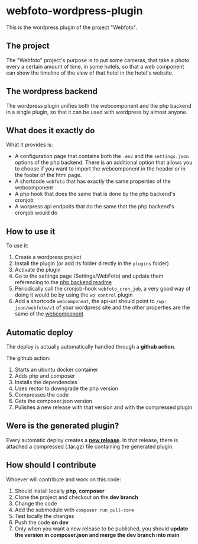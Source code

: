 # webfoto-wordpress-plugin

This is the wordpress plugin of the project "Webfoto".

## The project

The "Webfoto" project's purpose is to put some cameras, that take a photo every a certain amount of time, in some hotels, so that a web component can show the timeline of the view of that hotel in the hotel's website.

## The wordpress backend

The wordpress plugin unifies both the webcomponent and the php backend in a single plugin, so that it can be used with wordpress by almost anyone.

## What does it exactly do

What it provides is:
* A configuration page that contains both the `.env` and the `settings.json` options of the php backend. There is an additional option that allows you to choose if you want to import the webcomponent in the header or in the footer of the html page.
* A shortcode `webfoto` that has exactly the same properties of the webcomponent
* A php hook that does the same that is done by the php backend's cronjob
* A worpress api endpoits that do the same that the php backend's cronjob would do

## How to use it

To use it:
1. Create a wordpress project
2. Install the plugin (or add its folder directly in the `plugins` folder)
3. Activate the plugin
4. Go to the settings page (Settings/WebFoto) and update them referencing to the [php backend readme](https://github.com/Dev-digitalgarda/webfoto-php-backend)
5. Periodically call the cronjob-hook `webfoto_cron_job`, a very good way of doing it would be by using the `wp control` plugin
6. Add a shortcode `webcomponent`, the api-url should point to `/wp-json/webfoto/v1` of your wordpress site and the other properties are the same of the [webcomponent](https://github.com/Dev-digitalgarda/webfoto-webcomponent)
## Automatic deploy

The deploy is actually automatically handled through a **github action**.

The github action:
1. Starts an ubuntu docker container
2. Adds php and composer
3. Installs the dependencies
4. Uses rector to downgrade the php version
5. Compresses the code
6. Gets the composer.json version
7. Pulishes a new release with that version and with the compressed plugin

## Were is the generated plugin?

Every automatic deploy creates a **[new release](https://github.com/Dev-digitalgarda/webfoto-wordpress-plugin/releases)**. In that release, there is attached a compressed (.tar.gz) file containing the generated plugin.

## How should I contribute

Whoever will contribute and work on this code:

1. Should install locally **php**, **composer** 
2. Clone the project and checkout on the **dev branch**
3. Change the code
4. Add the submodule with `composer run pull-core`
5. Test locally the changes
6. Push the code **on dev**
7. Only when you want a new release to be published, you should **update the version in composer.json and merge the dev branch into main**
